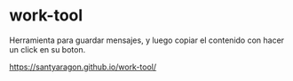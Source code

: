 # work-tool

Herramienta para guardar mensajes, y luego copiar el contenido con hacer un click en su boton.

https://santyaragon.github.io/work-tool/
